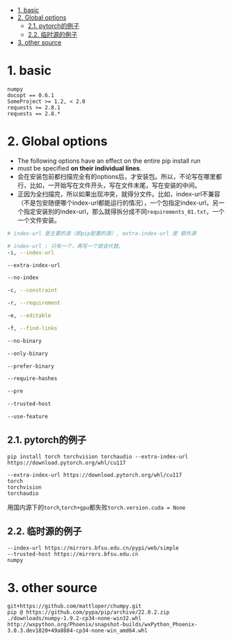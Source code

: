 - [1. basic](#1-basic)
- [2. Global options](#2-global-options)
  - [2.1. pytorch的例子](#21-pytorch的例子)
  - [2.2. 临时源的例子](#22-临时源的例子)
- [3. other source](#3-other-source)

# 1. basic

```
numpy
docopt == 0.6.1
SomeProject >= 1.2, < 2.0
requests >= 2.8.1
requests == 2.8.*
```

# 2. Global options

- The following options have an effect on the entire pip install run
- must be specified **on their individual lines**.
- 会在安装包前都扫描完全有的options后，才安装包。所以，不论写在哪里都行，比如，一开始写在文件开头，写在文件末尾，写在安装的中间。
- 正因为全扫描完，所以如果出现冲突，就得分文件。比如，index-url不兼容（不是包安随便哪个index-url都能运行的情况），一个包指定index-url，另一个指定安装别的index-url，那么就得拆分成不同`requirements_01.txt`，一个一个文件安装。


```bash
# index-url 是主要的源（即pip配置的源）, extra-index-url 是 额外源

# index-url : 只有一个，再写一个就会代替。
-i, --index-url

--extra-index-url

--no-index

-c, --constraint

-r, --requirement

-e, --editable

-f, --find-links

--no-binary

--only-binary

--prefer-binary

--require-hashes

--pre

--trusted-host

--use-feature
```


## 2.1. pytorch的例子
`pip install torch torchvision torchaudio --extra-index-url https://download.pytorch.org/whl/cu117`

```
--extra-index-url https://download.pytorch.org/whl/cu117
torch 
torchvision 
torchaudio 
```

用国内源下的`torch`,`torch+gpu`都失败`torch.version.cuda = None`

## 2.2. 临时源的例子
```
--index-url https://mirrors.bfsu.edu.cn/pypi/web/simple	
--trusted-host https://mirrors.bfsu.edu.cn
numpy
```

# 3. other source
```
git+https://github.com/mattloper/chumpy.git
pip @ https://github.com/pypa/pip/archive/22.0.2.zip
./downloads/numpy-1.9.2-cp34-none-win32.whl
http://wxpython.org/Phoenix/snapshot-builds/wxPython_Phoenix-3.0.3.dev1820+49a8884-cp34-none-win_amd64.whl
```